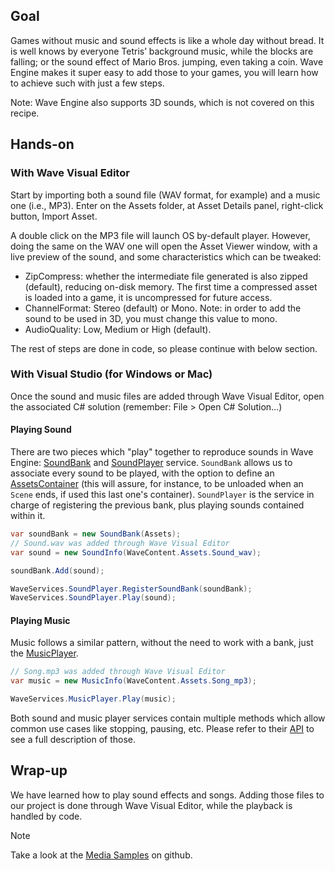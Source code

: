 ## Goal

Games without music and sound effects is like a whole day without bread. It is well knows by everyone Tetris’ background music, while the blocks are falling; or the sound effect of Mario Bros. jumping, even taking a coin. Wave Engine makes it super easy to add those to your games, you will learn how to achieve such with just a few steps.

Note: Wave Engine also supports 3D sounds, which is not covered on this recipe.

## Hands-on

### With Wave Visual Editor

Start by importing both a sound file (WAV format, for example) and a music one (i.e., MP3). Enter on the Assets folder, at Asset Details panel, right-click button, Import Asset.

A double click on the MP3 file will launch OS by-default player. However, doing the same on the WAV one will open the Asset Viewer window, with a live preview of the sound, and some characteristics which can be tweaked:
* ZipCompress: whether the intermediate file generated is also zipped (default), reducing on-disk memory. The first time a compressed asset is loaded into a game, it is uncompressed for future access.
* ChannelFormat: Stereo (default) or Mono. Note: in order to add the sound to be used in 3D, you must change this value to mono.
* AudioQuality: Low, Medium or High (default).

The rest of steps are done in code, so please continue with below section.

### With Visual Studio (for Windows or Mac)

Once the sound and music files are added through Wave Visual Editor, open the associated C# solution (remember: File > Open C# Solution…)

#### Playing Sound

There are two pieces which "play" together to reproduce sounds in Wave Engine: [SoundBank](xref:WaveEngine.Framework.Sound.SoundBank) and [SoundPlayer](xref:Wave​Engine.​Framework.​Services.SoundPlayer) service. `SoundBank` allows us to associate every sound to be played, with the option to define an [AssetsContainer](xref:Wave​Engine.​Framework.​Services.AssetsContainer) (this will assure, for instance, to be unloaded when an `Scene` ends, if used this last one's container). `SoundPlayer` is the service in charge of registering the previous bank, plus playing sounds contained within it.

```c#
var soundBank = new SoundBank(Assets);
// Sound.wav was added through Wave Visual Editor
var sound = new SoundInfo(WaveContent.Assets.Sound_wav);

soundBank.Add(sound);

WaveServices.SoundPlayer.RegisterSoundBank(soundBank);
WaveServices.SoundPlayer.Play(sound);
```

#### Playing Music

Music follows a similar pattern, without the need to work with a bank, just the [MusicPlayer](xref:Wave​Engine.​Framework.​Services.MusicPlayer).

```c#
// Song.mp3 was added through Wave Visual Editor
var music = new MusicInfo(WaveContent.Assets.Song_mp3);

WaveServices.MusicPlayer.Play(music);
```

Both sound and music player services contain multiple methods which allow common use cases like stopping, pausing, etc. Please refer to their [API](xref:WaveEngine) to see a full description of those.

## Wrap-up


We have learned how to play sound effects and songs. Adding those files to our project is done through Wave Visual Editor, while the playback is handled by code.

>[!Note]
>Take a look at the [Media Samples](https://github.com/WaveEngine/Samples/tree/master/Media) on github.
